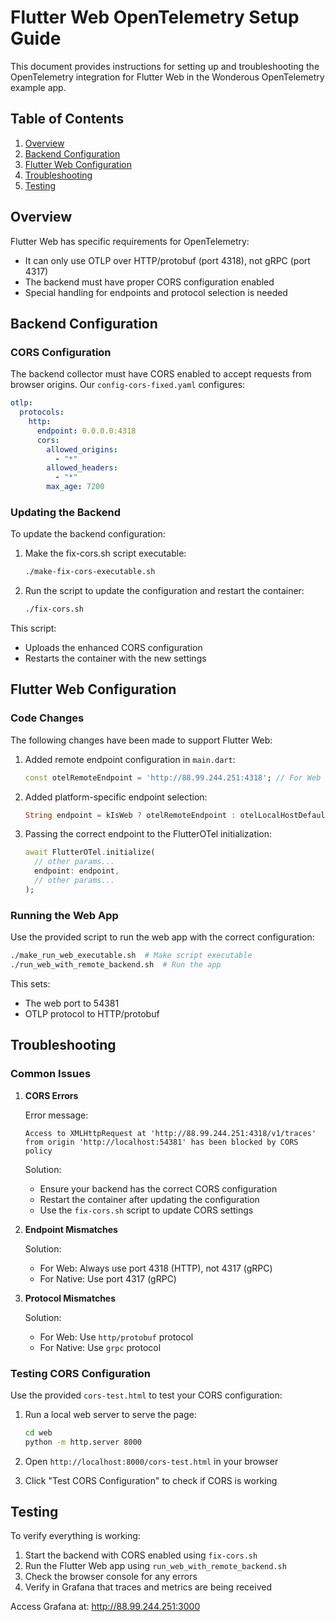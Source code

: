 # Flutter Web OpenTelemetry Setup Guide

This document provides instructions for setting up and troubleshooting the OpenTelemetry integration for Flutter Web in the Wonderous OpenTelemetry example app.

## Table of Contents

1. [Overview](#overview)
2. [Backend Configuration](#backend-configuration)
3. [Flutter Web Configuration](#flutter-web-configuration)
4. [Troubleshooting](#troubleshooting)
5. [Testing](#testing)

## Overview

Flutter Web has specific requirements for OpenTelemetry:

- It can only use OTLP over HTTP/protobuf (port 4318), not gRPC (port 4317)
- The backend must have proper CORS configuration enabled
- Special handling for endpoints and protocol selection is needed

## Backend Configuration

### CORS Configuration

The backend collector must have CORS enabled to accept requests from browser origins. Our `config-cors-fixed.yaml` configures:

```yaml
otlp:
  protocols:
    http:
      endpoint: 0.0.0.0:4318
      cors:
        allowed_origins:
          - "*"
        allowed_headers:
          - "*"
        max_age: 7200
```

### Updating the Backend

To update the backend configuration:

1. Make the fix-cors.sh script executable:
   ```bash
   ./make-fix-cors-executable.sh
   ```

2. Run the script to update the configuration and restart the container:
   ```bash
   ./fix-cors.sh
   ```

This script:
- Uploads the enhanced CORS configuration
- Restarts the container with the new settings

## Flutter Web Configuration

### Code Changes

The following changes have been made to support Flutter Web:

1. Added remote endpoint configuration in `main.dart`:
   ```dart
   const otelRemoteEndpoint = 'http://88.99.244.251:4318'; // For Web
   ```

2. Added platform-specific endpoint selection:
   ```dart
   String endpoint = kIsWeb ? otelRemoteEndpoint : otelLocalHostDefault;
   ```

3. Passing the correct endpoint to the FlutterOTel initialization:
   ```dart
   await FlutterOTel.initialize(
     // other params...
     endpoint: endpoint,
     // other params...
   );
   ```

### Running the Web App

Use the provided script to run the web app with the correct configuration:

```bash
./make_run_web_executable.sh  # Make script executable
./run_web_with_remote_backend.sh  # Run the app
```

This sets:
- The web port to 54381
- OTLP protocol to HTTP/protobuf

## Troubleshooting

### Common Issues

1. **CORS Errors**

   Error message:
   ```
   Access to XMLHttpRequest at 'http://88.99.244.251:4318/v1/traces' from origin 'http://localhost:54381' has been blocked by CORS policy
   ```

   Solution:
   - Ensure your backend has the correct CORS configuration
   - Restart the container after updating the configuration
   - Use the `fix-cors.sh` script to update CORS settings

2. **Endpoint Mismatches**

   Solution:
   - For Web: Always use port 4318 (HTTP), not 4317 (gRPC)
   - For Native: Use port 4317 (gRPC)

3. **Protocol Mismatches**

   Solution:
   - For Web: Use `http/protobuf` protocol
   - For Native: Use `grpc` protocol

### Testing CORS Configuration

Use the provided `cors-test.html` to test your CORS configuration:

1. Run a local web server to serve the page:
   ```bash
   cd web
   python -m http.server 8000
   ```

2. Open `http://localhost:8000/cors-test.html` in your browser
3. Click "Test CORS Configuration" to check if CORS is working

## Testing

To verify everything is working:

1. Start the backend with CORS enabled using `fix-cors.sh`
2. Run the Flutter Web app using `run_web_with_remote_backend.sh`
3. Check the browser console for any errors
4. Verify in Grafana that traces and metrics are being received

Access Grafana at: http://88.99.244.251:3000
